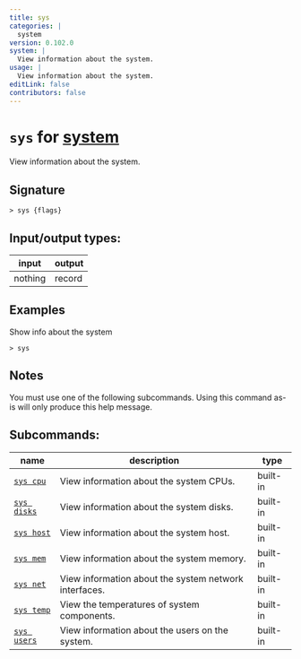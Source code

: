 ```yaml
---
title: sys
categories: |
  system
version: 0.102.0
system: |
  View information about the system.
usage: |
  View information about the system.
editLink: false
contributors: false
---
```

<!-- This file is automatically generated. Please edit the command in https://github.com/nushell/nushell instead. -->

# `sys` for [system](/commands/categories/system.md)

<div class='command-title'>View information about the system.</div>

## Signature

```> sys {flags} ```


## Input/output types:

| input   | output |
| ------- | ------ |
| nothing | record |

## Examples

Show info about the system
```nu
> sys

```

## Notes
You must use one of the following subcommands. Using this command as-is will only produce this help message.

## Subcommands:

| name                                       | description                                           | type     |
| ------------------------------------------ | ----------------------------------------------------- | -------- |
| [`sys cpu`](/commands/docs/sys_cpu.md)     | View information about the system CPUs.               | built-in |
| [`sys disks`](/commands/docs/sys_disks.md) | View information about the system disks.              | built-in |
| [`sys host`](/commands/docs/sys_host.md)   | View information about the system host.               | built-in |
| [`sys mem`](/commands/docs/sys_mem.md)     | View information about the system memory.             | built-in |
| [`sys net`](/commands/docs/sys_net.md)     | View information about the system network interfaces. | built-in |
| [`sys temp`](/commands/docs/sys_temp.md)   | View the temperatures of system components.           | built-in |
| [`sys users`](/commands/docs/sys_users.md) | View information about the users on the system.       | built-in |